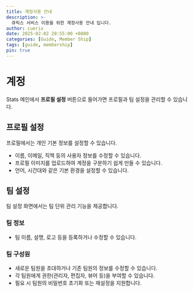 ```yaml
---
title: 계정사용 안내
description: >-
  큐릭스 서비스 이용을 위한 계정사용 안내 입니다.
author: cuerix
date: 2025-02-02 20:55:00 +0800
categories: [Guide, Member Ship]
tags: [guide, membership]
pin: true
---
```


# 계정  
Stats 메인에서 **프로필 설정** 버튼으로 들어가면 프로필과 팀 설정을 관리할 수 있습니다.  

## 프로필 설정  
프로필에서는 개인 기본 정보를 설정할 수 있습니다.  
- 이름, 이메일, 직책 등의 사용자 정보를 수정할 수 있습니다.  
- 프로필 이미지를 업로드하여 계정을 구분하기 쉽게 만들 수 있습니다.  
- 언어, 시간대와 같은 기본 환경을 설정할 수 있습니다.  

## 팀 설정  
팀 설정 화면에서는 팀 단위 관리 기능을 제공합니다.  

### 팀 정보  
- 팀 이름, 설명, 로고 등을 등록하거나 수정할 수 있습니다.  

### 팀 구성원  
- 새로운 팀원을 초대하거나 기존 팀원의 정보를 수정할 수 있습니다.  
- 각 팀원에게 권한(관리자, 편집자, 뷰어 등)을 부여할 수 있습니다.  
- 필요 시 팀원의 비밀번호 초기화 또는 재설정을 지원합니다.  

